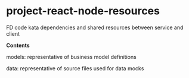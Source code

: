# project-react-node-resources
FD code kata dependencies and shared resources between service and client

**Contents**

models: representative of business model definitions


data: representative of source files used for data mocks

